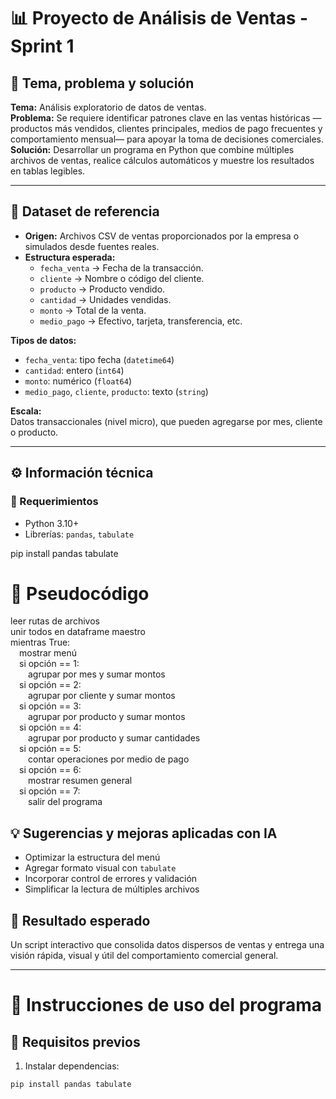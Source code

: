 # 📊 Proyecto de Análisis de Ventas - Sprint 1

## 🎯 Tema, problema y solución
**Tema:** Análisis exploratorio de datos de ventas.  
**Problema:** Se requiere identificar patrones clave en las ventas históricas —productos más vendidos, clientes principales, medios de pago frecuentes y comportamiento mensual— para apoyar la toma de decisiones comerciales.  
**Solución:** Desarrollar un programa en Python que combine múltiples archivos de ventas, realice cálculos automáticos y muestre los resultados en tablas legibles.

---

## 🧠 Dataset de referencia
- **Origen:** Archivos CSV de ventas proporcionados por la empresa o simulados desde fuentes reales.  
- **Estructura esperada:**  
  - `fecha_venta` → Fecha de la transacción.  
  - `cliente` → Nombre o código del cliente.  
  - `producto` → Producto vendido.  
  - `cantidad` → Unidades vendidas.  
  - `monto` → Total de la venta.  
  - `medio_pago` → Efectivo, tarjeta, transferencia, etc.  

**Tipos de datos:**
- `fecha_venta`: tipo fecha (`datetime64`)
- `cantidad`: entero (`int64`)
- `monto`: numérico (`float64`)
- `medio_pago`, `cliente`, `producto`: texto (`string`)

**Escala:**  
Datos transaccionales (nivel micro), que pueden agregarse por mes, cliente o producto.

---

## ⚙️ Información técnica

### 🧩 Requerimientos
- Python 3.10+
- Librerías: `pandas`, `tabulate`

pip install pandas tabulate

# 🧮 Pseudocódigo

leer rutas de archivos  
unir todos en dataframe maestro  
mientras True:  
 mostrar menú  
 si opción == 1:  
  agrupar por mes y sumar montos  
 si opción == 2:  
  agrupar por cliente y sumar montos  
 si opción == 3:  
  agrupar por producto y sumar montos  
 si opción == 4:  
  agrupar por producto y sumar cantidades  
 si opción == 5:  
  contar operaciones por medio de pago  
 si opción == 6:  
  mostrar resumen general  
 si opción == 7:  
  salir del programa  

## 💡 Sugerencias y mejoras aplicadas con IA

- Optimizar la estructura del menú  
- Agregar formato visual con `tabulate`  
- Incorporar control de errores y validación  
- Simplificar la lectura de múltiples archivos  

## 📌 Resultado esperado

Un script interactivo que consolida datos dispersos de ventas y entrega una visión rápida, visual y útil del comportamiento comercial general.

---

# 🧾 Instrucciones de uso del programa

## 🔧 Requisitos previos

1. Instalar dependencias:

```bash
pip install pandas tabulate

